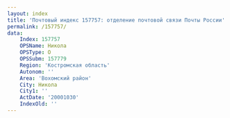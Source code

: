 ```yaml
---
layout: index
title: 'Почтовый индекс 157757: отделение почтовой связи Почты России'
permalink: /157757/
data:
    Index: 157757
    OPSName: Никола
    OPSType: О
    OPSSubm: 157779
    Region: 'Костромская область'
    Autonom: ''
    Area: 'Вохомский район'
    City: Никола
    City1: ''
    ActDate: '20001030'
    IndexOld: ''
---
```

